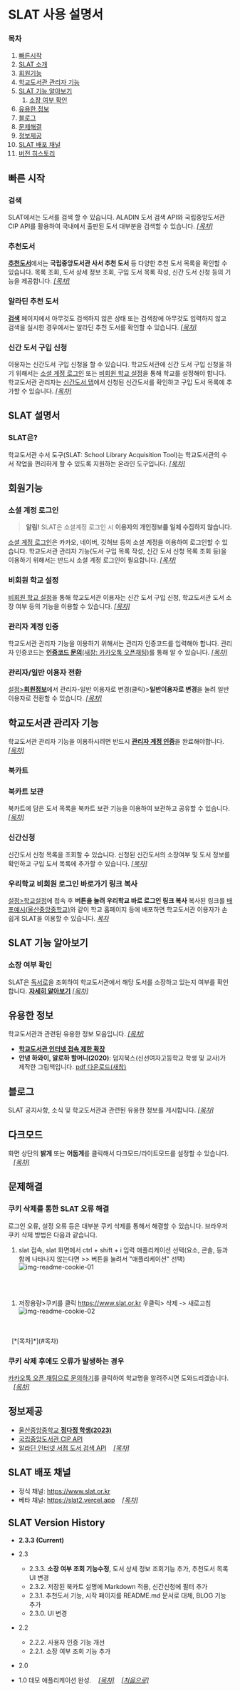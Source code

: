# SLAT 사용 설명서

### 목차
1. [빠른시작](#빠른-시작)
1. [SLAT 소개](#slat은)
1. [회원기능](#회원기능)
1. [학교도서관 관리자 기능](#학교도서관-관리자-기능)
1. [SLAT 기능 알아보기](#slat-기능-알아보기)
    1. [소장 여부 확인](#소장-여부-확인)
1. [유용한 정보](#유용한-정보)
1. [블로그](#블로그)
1. [문제해결](#문제해결)
1. [정보제공](#정보제공)
1. [SLAT 배포 채널](#slat-배포-채널)
1. [버전 히스토리](#slat-version-history)


## 빠른 시작

### 검색
SLAT에서는 도서를 <label id="searchInputLabel2" for="searchInput" class="font-blod text-indigo-500">검색</label> 할 수 있습니다. ALADIN 도서 검색 API와 국립중앙도서관 CIP API를 활용하여 국내에서 출판된 도서 대부분을 검색할 수 있습니다.  [*[목차]*](#목차)

### 추천도서

[**추천도서**](/recommend)에서는 **국립중앙도서관 사서 추천 도서** 등 다양한 추천 도서 목록을 확인할 수 있습니다. 목록 조회, 도서 상세 정보 조회, 구입 도서 목록 작성, 신간 도서 신청 등의 기능을 제공합니다. [*[목차]*](#목차)

### 알라딘 추천 도서

[**검색**](/search) 페이지에서 아무것도 검색하지 않은 상태 또는 검색창에 아무것도 입력하지 않고 검색을 실시한 경우에서는 알라딘 추천 도서를 확인할 수 있습니다. [*[목차]*](#목차)

### 신간 도서 구입 신청

이용자는 신간도서 구입 신청을 할 수 있습니다. 학교도서관에 신간 도서 구입 신청을 하기 위해서는 [소셜 계정 로그인](#소셜-계정-로그인) 또는 [비회원 학교 설정](#비회원-학교-설정)을 통해 학교를 설정해야 합니다. 학교도서관 관리자는 [신간도서 탭](/bookrequest)에서 신청된 신간도서를 확인하고 구입 도서 목록에 추가할 수 있습니다. [*[목차]*](#목차)

## SLAT 설명서


### SLAT은?

학교도서관 수서 도구(SLAT: School Library Acquisition Tool)는 학교도서관의 수서 작업을 편리하게 할 수 있도록 지원하는 온라인 도구입니다. [*[목차]*](#목차)

## 회원기능

### 소셜 계정 로그인

> **알림!** SLAT은 소셜계정 로그인 시 **이용자의 개인정보를 일체 수집하지 않습니다.**

[소셜 계정 로그인](/api/auth/signin)은 카카오, 네이버, 깃허브 등의 소셜 계정을 이용하여 로그인할 수 있습니다. 학교도서관 관리자 기능(도서 구입 목록 작성, 신간 도서 신청 목록 조회 등)을 이용하기 위해서는 반드시 소셜 계정 로그인이 필요합니다. [*[목차]*](#목차)

### 비회원 학교 설정

[비회원 학교 설정](./init/guest)을 통해 학교도서관 이용자는 신간 도서 구입 신청, 학교도서관 도서 소장 여부 등의 기능을 이용할 수 있습니다. [*[목차]*](#목차)

### 관리자 계정 인증
학교도서관 관리자 기능을 이용하기 위해서는 관리자 인증코드를 입력해야 합니다. 관리자 인증코드는 [**인증코드 문의**(새창: 카카오톡 오픈채팅)](https://open.kakao.com/o/sXKbtVXf?)를 통해 알 수 있습니다. [*[목차]*](#목차)

### 관리자/일반 이용자 전환
[설정>**회원정보**](/init)에서 관리자-일반 이용자로 변경(클릭)>**일반이용자로 변경**을 눌려 일반이용자로 전환할 수 있습니다. [*[목차]*](#목차)


## 학교도서관 관리자 기능
학교도서관 관리자 기능을 이용하시려면 반드시 [**관리자 계정 인증**](#관리자-계정-인증)을 완료해야합니다. [*[목차]*](#목차)

### 북카트

### 북카트 보관
북카트에 담은 도서 목록을 북카트 보관 기능을 이용하여 보관하고 공유할 수 있습니다. [*[목차]*](#목차)

### 신간신청
신간도서 신청 목록을 조회할 수 있습니다. 신청된 신간도서의 소장여부 및 도서 정보를 확인하고 구입 도서 목록에 추가할 수 있습니다. [*[목차]*](#목차)

### 우리학교 비회원 로그인 바로가기 링크 복사
[설정>학교설정](/init/school)에 접속 후 **버튼을 눌려 우리학교 바로 로그인 링크 복사** 복사된 링크를 [배포예시(울산중앙중학교)](https://school.use.go.kr/usjm-m/M010301/view/3161941?)와 같이 학교 홈페이지 등에 배포하면 학교도서관 이용자가 손쉽게 SLAT을 이용할 수 있습니다. [*목차*](#목차)


## SLAT 기능 알아보기
### 소장 여부 확인
SLAT은 [독서로](https://read365.edunet.net/)을 조회하여 학교도서관에서 해당 도서를 소장하고 있는지 여부를 확인합니다. [**자세히 알아보기**](/blog/6625b59fe11dc4eb7ed6fdcb) [*[목차]*](#목차)

## 유용한 정보
학교도서관과 관련된 유용한 정보 모음입니다. [*[목차]*](#목차)
- [**학교도서관 인터넷 접속 제한 확장**](/blog/6624f43f2ecef05f4231b62b)
- **안녕 하와이, 알로하 할머니(2020)**: 덤지북스(신선여자고등학교 학생 및 교사)가 제작한 그림책입니다. [pdf 다운로드(새창)](https://drive.google.com/file/d/1SL0FCw4NH9Duqeft7s1hhVevSayj7p67/view?usp=sharing)  

## 블로그
SLAT 공지사항, 소식 및 학교도서관과 관련된 유용한 정보를 게시합니다. [*[목차]*](#목차)

## 다크모드
화면 상단의 **밝게** 또는 **어둡게**를 클릭해서 다크모드/라이트모드를 설정할 수 있습니다. &nbsp;&nbsp;  [*[목차]*](#목차)

## 문제해결

### 쿠키 삭제를 통한 SLAT 오류 해결

로그인 오류, 설정 오류 등은 대부분 쿠키 삭제를 통해서 해결할 수 있습니다. 브라우저 쿠키 삭제 방법은 다음과 같습니다.

1. slat 접속, slat 화면에서 ctrl + shift + i 입력 애플리케이션 선택(요소, 콘솔, 등과 함께 나타나지 않는다면 >> 버튼을 눌려서 "애플리케이션" 선택)
![img-readme-cookie-01](https://raw.githubusercontent.com/freebird920/slat-markdown/main/img/img-readme-cookie-01.png)
<br/>
<br/>

1. 저장용량>쿠키를 클릭 https://www.slat.or.kr 우클릭> 삭제 -> 새로고침
![img-readme-cookie-02](https://github.com/freebird920/slat-markdown/blob/main/img/img-readme-cookie-02.png?raw=true)
<br/>
<br/>
&nbsp; [*[목차]*](#목차)

### 쿠키 삭제 후에도 오류가 발생하는 경우

[카카오톡 오픈 채팅으로 문의하기](https://open.kakao.com/o/sXKbtVXf?)를 클릭하여 학교명을 알려주시면 도와드리겠습니다. &nbsp;&nbsp; [*[목차]*](#목차)

## 정보제공
- [울산중앙중학교 **정다정 학생(2023)**](/slatpicture.svg)
- [국립중앙도서관 CIP API](https://www.nl.go.kr/NL/contents/N31101030400.do)
- [알라딘 인터넷 서점 도서 검색 API](https://www.aladin.co.kr/) &nbsp;&nbsp; [*[목차]*](#목차)

## SLAT 배포 채널
- 정식 채널: https://www.slat.or.kr
- 베타 채널: https://slat2.vercel.app &nbsp;&nbsp; [*[목차]*](#목차)

## SLAT Version History

- **2.3.3 (Current)**

- 2.3
    - 2.3.3. **소장 여부 조회 기능수정**, 도서 상세 정보 조회기능 추가, 추천도서 목록 UI 변경
    - 2.3.2. 저장된 북카트 설명에 Markdown 적용, 신간신청에 필터 추가
    - 2.3.1. 추천도서 기능, 시작 페이지를 README.md 문서로 대체, BLOG 기능 추가
    - 2.3.0. UI 변경
- 2.2
    - 2.2.2. 사용자 인증 기능 개선
    - 2.2.1. 소장 여부 조회 기능 추가
- 2.0
- 1.0 데모 애플리케이션 완성. &nbsp;&nbsp; [*[목차]*](#목차) &nbsp;&nbsp; [*[처음으로]*](#top)
